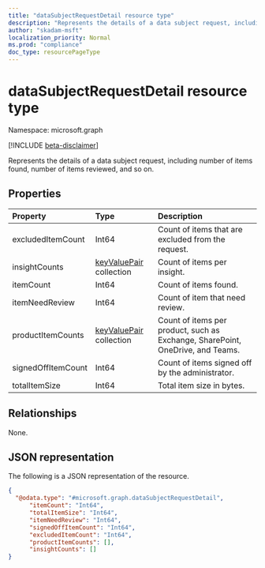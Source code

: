 ```yaml
---
title: "dataSubjectRequestDetail resource type"
description: "Represents the details of a data subject request, including number of items found, number of items reviewed, and so on."
author: "skadam-msft"
localization_priority: Normal
ms.prod: "compliance"
doc_type: resourcePageType
---
```


# dataSubjectRequestDetail resource type

Namespace: microsoft.graph

[!INCLUDE [beta-disclaimer](../../includes/beta-disclaimer.md)]

Represents the details of a data subject request, including number of items found, number of items reviewed, and so on.

## Properties
|Property|Type|Description|
|:---|:---|:---|
|excludedItemCount|Int64|Count of items that are excluded from the request.|
|insightCounts|[keyValuePair](../resources/keyvaluepair.md) collection|Count of items per insight.|
|itemCount|Int64|Count of items found.|
|itemNeedReview|Int64|Count of item that need review.|
|productItemCounts|[keyValuePair](../resources/keyvaluepair.md) collection|Count of items per product, such as Exchange, SharePoint, OneDrive, and Teams.|
|signedOffItemCount|Int64|Count of items signed off by the administrator.|
|totalItemSize|Int64|Total item size in bytes.|

## Relationships
None.

## JSON representation
The following is a JSON representation of the resource.
<!-- {
  "blockType": "resource",
  "@odata.type": "microsoft.graph.dataSubjectRequestDetail"
}
-->
``` json
{
  "@odata.type": "#microsoft.graph.dataSubjectRequestDetail",
      "itemCount": "Int64",
      "totalItemSize": "Int64",
      "itemNeedReview": "Int64",
      "signedOffItemCount": "Int64",
      "excludedItemCount": "Int64",
      "productItemCounts": [],
      "insightCounts": []
}
```

